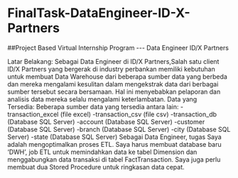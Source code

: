 # FinalTask-DataEngineer-ID-X-Partners

##Project Based Virtual Internship Program --- Data Engineer ID/X Partners

Latar Belakang: Sebagai Data Engineer di ID/X Partners,Salah satu client ID/X Partners yang bergerak di industry perbankan memiliki kebutuhan untuk membuat Data Warehouse dari beberapa sumber data yang berbeda dan mereka mengalami kesulitan dalam mengekstrak data dari berbagai sumber tersebut secara bersamaan. Hal ini menyebabkan pelaporan dan analisis data mereka selalu mengalami keterlambatan.
Data yang Tersedia: Beberapa sumber data yang tersedia antara lain:
-transaction_excel (file excel)
-transaction_csv (file csv)
-transaction_db (Database SQL Server)
-account (Database SQL Server)
-customer (Database SQL Server)
-branch (Database SQL Server)
-city (Database SQL Server)
-state (Database SQL Server)
Sebagai Data Engineer, tugas Saya adalah mengoptimalkan proses ETL. Saya harus membuat database baru ‘DWH’, job ETL untuk memindahkan data ke tabel Dimension dan menggabungkan data transaksi di tabel FactTransaction. Saya juga perlu membuat dua Stored Procedure untuk ringkasan data cepat.



